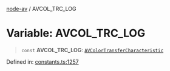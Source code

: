 [node-av](../globals.md) / AVCOL\_TRC\_LOG

# Variable: AVCOL\_TRC\_LOG

> `const` **AVCOL\_TRC\_LOG**: [`AVColorTransferCharacteristic`](../type-aliases/AVColorTransferCharacteristic.md)

Defined in: [constants.ts:1257](https://github.com/seydx/av/blob/f8631fc881b394300b1479f511d55cf1c370a87f/src/constants/constants.ts#L1257)
